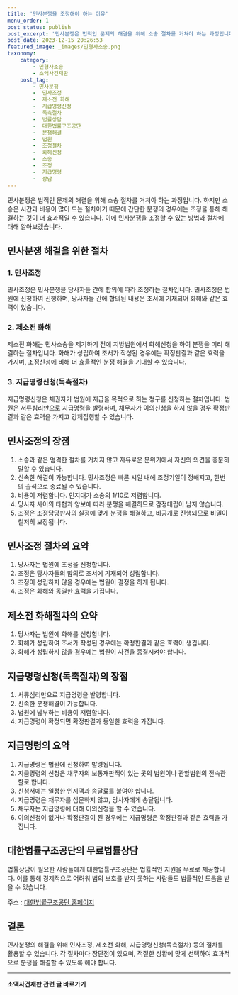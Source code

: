 ```yaml
---
title: '민사분쟁을 조정해야 하는 이유'
menu_order: 1
post_status: publish
post_excerpt: '민사분쟁은 법적인 문제의 해결을 위해 소송 절차를 거쳐야 하는 과정입니다. 하지만 소송은 시간과 비용이 많이 드는 절차이기 때문에 간단한 분쟁의 경우에는 조정을 통해 해결하는 것이 더 효과적일 수 있습니다. 이에 민사분쟁을 조정할 수 있는 방법과 절차에 대해 알아보겠습니다.'
post_date: 2023-12-15 20:26:53
featured_image: _images/민형사소송.png
taxonomy:
    category:
        - 민형사소송
        - 소액사건재판
    post_tag:
        - 민사분쟁
        -  민사조정
        -  제소전 화해
        -  지급명령신청
        -  독촉절차
        -  법률상담
        -  대한법률구조공단
        -  분쟁해결
        -  법원
        -  조정절차
        -  화해신청
        -  소송
        -  조정
        -  지급명령
        -  상담
---
```



민사분쟁은 법적인 문제의 해결을 위해 소송 절차를 거쳐야 하는 과정입니다. 하지만 소송은 시간과 비용이 많이 드는 절차이기 때문에 간단한 분쟁의 경우에는 조정을 통해 해결하는 것이 더 효과적일 수 있습니다. 이에 민사분쟁을 조정할 수 있는 방법과 절차에 대해 알아보겠습니다.

## 민사분쟁 해결을 위한 절차

### 1. 민사조정

민사조정은 민사분쟁을 당사자들 간에 합의에 따라 조정하는 절차입니다. 민사조정은 법원에 신청하여 진행하며, 당사자들 간에 합의된 내용은 조서에 기재되어 화해와 같은 효력이 있습니다.

### 2. 제소전 화해

제소전 화해는 민사소송을 제기하기 전에 지방법원에서 화해신청을 하여 분쟁을 미리 해결하는 절차입니다. 화해가 성립하여 조서가 작성된 경우에는 확정판결과 같은 효력을 가지며, 조정신청에 비해 더 효율적인 분쟁 해결을 기대할 수 있습니다.

### 3. 지급명령신청(독촉절차)

지급명령신청은 채권자가 법원에 지급을 목적으로 하는 청구를 신청하는 절차입니다. 법원은 서류심리만으로 지급명령을 발령하며, 채무자가 이의신청을 하지 않을 경우 확정판결과 같은 효력을 가지고 강제집행할 수 있습니다.

## 민사조정의 장점

1. 소송과 같은 엄격한 절차를 거치지 않고 자유로운 분위기에서 자신의 의견을 충분히 말할 수 있습니다.
2. 신속한 해결이 가능합니다. 민사조정은 빠른 시일 내에 조정기일이 정해지고, 한번의 출석으로 종료될 수 있습니다.
3. 비용이 저렴합니다. 인지대가 소송의 1/10로 저렴합니다.
4. 당사자 사이의 타협과 양보에 따라 분쟁을 해결하므로 감정대립이 남지 않습니다.
5. 조정은 조정담당판사의 실정에 맞게 분쟁을 해결하고, 비공개로 진행되므로 비밀이 철저히 보장됩니다.

## 민사조정 절차의 요약

1. 당사자는 법원에 조정을 신청합니다.
2. 조정은 당사자들의 합의로 조서에 기재되어 성립합니다.
3. 조정이 성립하지 않을 경우에는 법원이 결정을 하게 됩니다.
4. 조정은 화해와 동일한 효력을 가집니다.

## 제소전 화해절차의 요약

1. 당사자는 법원에 화해를 신청합니다.
2. 화해가 성립하여 조서가 작성된 경우에는 확정판결과 같은 효력이 생깁니다.
3. 화해가 성립하지 않을 경우에는 법원이 사건을 종결시켜야 합니다.

## 지급명령신청(독촉절차)의 장점

1. 서류심리만으로 지급명령을 발령합니다.
2. 신속한 분쟁해결이 가능합니다.
3. 법원에 납부하는 비용이 저렴합니다.
4. 지급명령이 확정되면 확정판결과 동일한 효력을 가집니다.

## 지급명령의 요약

1. 지급명령은 법원에 신청하여 발령됩니다.
2. 지급명령의 신청은 채무자의 보통재판적이 있는 곳의 법원이나 관할법원의 전속관할로 합니다.
3. 신청서에는 일정한 인지액과 송달료를 붙여야 합니다.
4. 지급명령은 채무자를 심문하지 않고, 당사자에게 송달됩니다.
5. 채무자는 지급명령에 대해 이의신청을 할 수 있습니다.
6. 이의신청이 없거나 확정판결이 된 경우에는 지급명령은 확정판결과 같은 효력을 가집니다.

## 대한법률구조공단의 무료법률상담

법률상담이 필요한 사람들에게 대한법률구조공단은 법률적인 지원을 무료로 제공합니다. 이를 통해 경제적으로 어려워 법의 보호를 받지 못하는 사람들도 법률적인 도움을 받을 수 있습니다.

주소 : [대한법률구조공단 홈페이지](https://kls.or.kr/community/lawGuide/schedule.do)

## 결론

민사분쟁의 해결을 위해 민사조정, 제소전 화해, 지급명령신청(독촉절차) 등의 절차를 활용할 수 있습니다. 각 절차마다 장단점이 있으며, 적절한 상황에 맞게 선택하여 효과적으로 분쟁을 해결할 수 있도록 해야 합니다.
<!-- wp:separator -->
<hr class="wp-block-separator has-alpha-channel-opacity"/>
<!-- /wp:separator -->

<!-- wp:group {"backgroundColor":"base","layout":{"type":"constrained"}} -->
<div class="wp-block-group has-base-background-color has-background"><!-- wp:paragraph {"align":"center","fontSize":"medium"} -->
<p class="has-text-align-center has-large-font-size"><strong>소액사건재판 관련 글 바로가기</strong></p>
<!-- /wp:paragraph -->


<!-- wp:latest-posts
{"categories":[{"id":14756,"count":19,"description":"","link":"https://uknowlaw.com/category/%ec%86%8c%ec%95%a1%ec%82%ac%ea%b1%b4%ec%9e%ac%ed%8c%90/","name":"소액사건재판","slug":"소액사건재판","taxonomy":"category","parent":0,"meta":[],"_links":{"self":[{"href":"https://uknowlaw.com/wp-json/wp/v2/categories/14756"}],"collection":[{"href":"https://uknowlaw.com/wp-json/wp/v2/categories"}],"about":[{"href":"https://uknowlaw.com/wp-json/wp/v2/taxonomies/category"}],"wp:post_type":[{"href":"https://uknowlaw.com/wp-json/wp/v2/posts?categories=14756"}],"curies":[{"name":"wp","href":"https://api.w.org/{rel}","templated":true}]}}],"postsToShow":100,"excerptLength":28,"postLayout":"grid","columns":2,"featuredImageAlign":"left","featuredImageSizeSlug":"large","fontSize":"small"} /--></div>
<!-- /wp:group -->